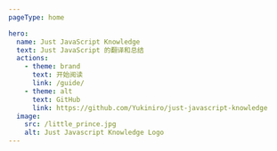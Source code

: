 ```yaml
---
pageType: home

hero:
  name: Just JavaScript Knowledge
  text: Just JavaScript 的翻译和总结
  actions:
    - theme: brand
      text: 开始阅读
      link: /guide/
    - theme: alt
      text: GitHub
      link: https://github.com/Yukiniro/just-javascript-knowledge
  image:
    src: /little_prince.jpg
    alt: Just Javascript Knowledge Logo
---
```

